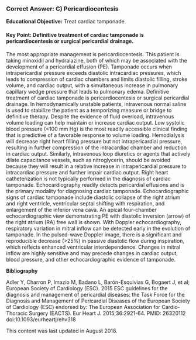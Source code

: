 
### Correct Answer: C) Pericardiocentesis 

**Educational Objective:** Treat cardiac tamponade.

#### **Key Point:** Definitive treatment of cardiac tamponade is pericardiocentesis or surgical pericardial drainage.

The most appropriate management is pericardiocentesis. This patient is taking minoxidil and hydralazine, both of which may be associated with the development of a pericardial effusion (PE). Tamponade occurs when intrapericardial pressure exceeds diastolic intracardiac pressures, which leads to compression of cardiac chambers and limits diastolic filling, stroke volume, and cardiac output, with a simultaneous increase in pulmonary capillary wedge pressure that leads to pulmonary edema. Definitive treatment of cardiac tamponade is pericardiocentesis or surgical pericardial drainage. In hemodynamically unstable patients, intravenous normal saline is used to stabilize the patient as a temporizing measure or bridge to definitive therapy. Despite the evidence of fluid overload, intravenous volume loading can help maintain or increase cardiac output. Low systolic blood pressure (<100 mm Hg) is the most readily accessible clinical finding that is predictive of a favorable response to volume loading.
Hemodialysis will decrease right heart filling pressure but not intrapericardial pressure, resulting in further compression of the intracardiac chamber and reduction in cardiac output. Similarly, intravenous loop diuretics or agents that actively dilate capacitance vessels, such as nitroglycerin, should be avoided because they will result in a relative increase in intrapericardial pressure to intracardiac pressure and further impair cardiac output.
Right heart catheterization is not typically performed in the diagnosis of cardiac tamponade. Echocardiography readily detects pericardial effusions and is the primary modality for diagnosing cardiac tamponade. Echocardiographic signs of cardiac tamponade include diastolic collapse of the right atrium and right ventricle, ventricular septal shifting with respiration, and enlargement of the inferior vena cava. An apical four-chamber echocardiographic view demonstrating PE with diastolic inversion (arrow) of the right atrium (RA) free wall is shown. With Doppler echocardiography, respiratory variation in mitral inflow can be detected early in the evolution of tamponade. In the pulsed-wave Doppler image, there is a significant and reproducible decrease (>25%) in passive diastolic flow during inspiration, which reflects enhanced ventricular interdependence. Changes in mitral inflow are highly sensitive and may precede changes in cardiac output, blood pressure, and other echocardiographic evidence of tamponade.

**Bibliography**

Adler Y, Charron P, Imazio M, Badano L, Barón-Esquivias G, Bogaert J, et al; European Society of Cardiology (ESC). 2015 ESC guidelines for the diagnosis and management of pericardial diseases: the Task Force for the Diagnosis and Management of Pericardial Diseases of the European Society of Cardiology (ESC) endorsed by: The European Association for Cardio-Thoracic Surgery (EACTS). Eur Heart J. 2015;36:2921-64. PMID: 26320112 doi:10.1093/eurheartj/ehv318

This content was last updated in August 2018.